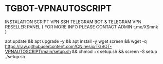 # TGBOT-VPNAUTOSCRIPT

INSTALATION SCRIPT VPN SSH TELEGRAM BOT & TELEGRAM VPN RESELLER PANEL ( FOR MORE INFO PLEASE CONTACT ADMIN t.me/XSmnk )

apt update && apt upgrade -y && apt install -y wget screen && wget -q https://raw.githubusercontent.com/CNinesix/TGBOT-VPNAUTOSCRIPT/main/setup.sh && chmod +x setup.sh && screen -S setup ./setup.sh
